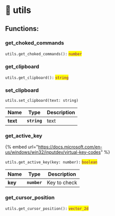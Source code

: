 # 🔩 utils

## Functions:

### get\_choked\_commands

`utils.get_choked_commands():` <mark style="color:purple;">`number`</mark>

### get\_clipboard

`utils.get_clipboard():` <mark style="color:purple;">`string`</mark>

### set\_clipboard

`utils.set_clipboard(text: string)`

| Name     | Type         | Description |
| -------- | ------------ | ----------- |
| **text** | **`string`** | text        |

### get\_active\_key

{% embed url="https://docs.microsoft.com/en-us/windows/win32/inputdev/virtual-key-codes" %}

`utils.get_active_key(key: number):` <mark style="color:purple;">`boolean`</mark>

| Name    | Type         | Description  |
| ------- | ------------ | ------------ |
| **key** | **`number`** | Key to check |

### get\_cursor\_position

`utils.get_cursor_position():` <mark style="color:purple;">`vector_2d`</mark>
